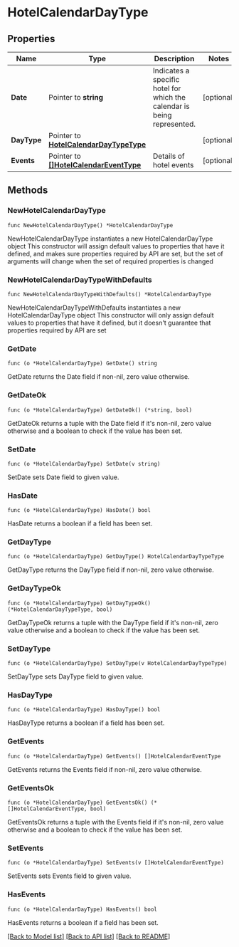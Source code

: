 # HotelCalendarDayType

## Properties

Name | Type | Description | Notes
------------ | ------------- | ------------- | -------------
**Date** | Pointer to **string** | Indicates a specific hotel for which the calendar is being represented. | [optional] 
**DayType** | Pointer to [**HotelCalendarDayTypeType**](HotelCalendarDayTypeType.md) |  | [optional] 
**Events** | Pointer to [**[]HotelCalendarEventType**](HotelCalendarEventType.md) | Details of hotel events | [optional] 

## Methods

### NewHotelCalendarDayType

`func NewHotelCalendarDayType() *HotelCalendarDayType`

NewHotelCalendarDayType instantiates a new HotelCalendarDayType object
This constructor will assign default values to properties that have it defined,
and makes sure properties required by API are set, but the set of arguments
will change when the set of required properties is changed

### NewHotelCalendarDayTypeWithDefaults

`func NewHotelCalendarDayTypeWithDefaults() *HotelCalendarDayType`

NewHotelCalendarDayTypeWithDefaults instantiates a new HotelCalendarDayType object
This constructor will only assign default values to properties that have it defined,
but it doesn't guarantee that properties required by API are set

### GetDate

`func (o *HotelCalendarDayType) GetDate() string`

GetDate returns the Date field if non-nil, zero value otherwise.

### GetDateOk

`func (o *HotelCalendarDayType) GetDateOk() (*string, bool)`

GetDateOk returns a tuple with the Date field if it's non-nil, zero value otherwise
and a boolean to check if the value has been set.

### SetDate

`func (o *HotelCalendarDayType) SetDate(v string)`

SetDate sets Date field to given value.

### HasDate

`func (o *HotelCalendarDayType) HasDate() bool`

HasDate returns a boolean if a field has been set.

### GetDayType

`func (o *HotelCalendarDayType) GetDayType() HotelCalendarDayTypeType`

GetDayType returns the DayType field if non-nil, zero value otherwise.

### GetDayTypeOk

`func (o *HotelCalendarDayType) GetDayTypeOk() (*HotelCalendarDayTypeType, bool)`

GetDayTypeOk returns a tuple with the DayType field if it's non-nil, zero value otherwise
and a boolean to check if the value has been set.

### SetDayType

`func (o *HotelCalendarDayType) SetDayType(v HotelCalendarDayTypeType)`

SetDayType sets DayType field to given value.

### HasDayType

`func (o *HotelCalendarDayType) HasDayType() bool`

HasDayType returns a boolean if a field has been set.

### GetEvents

`func (o *HotelCalendarDayType) GetEvents() []HotelCalendarEventType`

GetEvents returns the Events field if non-nil, zero value otherwise.

### GetEventsOk

`func (o *HotelCalendarDayType) GetEventsOk() (*[]HotelCalendarEventType, bool)`

GetEventsOk returns a tuple with the Events field if it's non-nil, zero value otherwise
and a boolean to check if the value has been set.

### SetEvents

`func (o *HotelCalendarDayType) SetEvents(v []HotelCalendarEventType)`

SetEvents sets Events field to given value.

### HasEvents

`func (o *HotelCalendarDayType) HasEvents() bool`

HasEvents returns a boolean if a field has been set.


[[Back to Model list]](../README.md#documentation-for-models) [[Back to API list]](../README.md#documentation-for-api-endpoints) [[Back to README]](../README.md)


